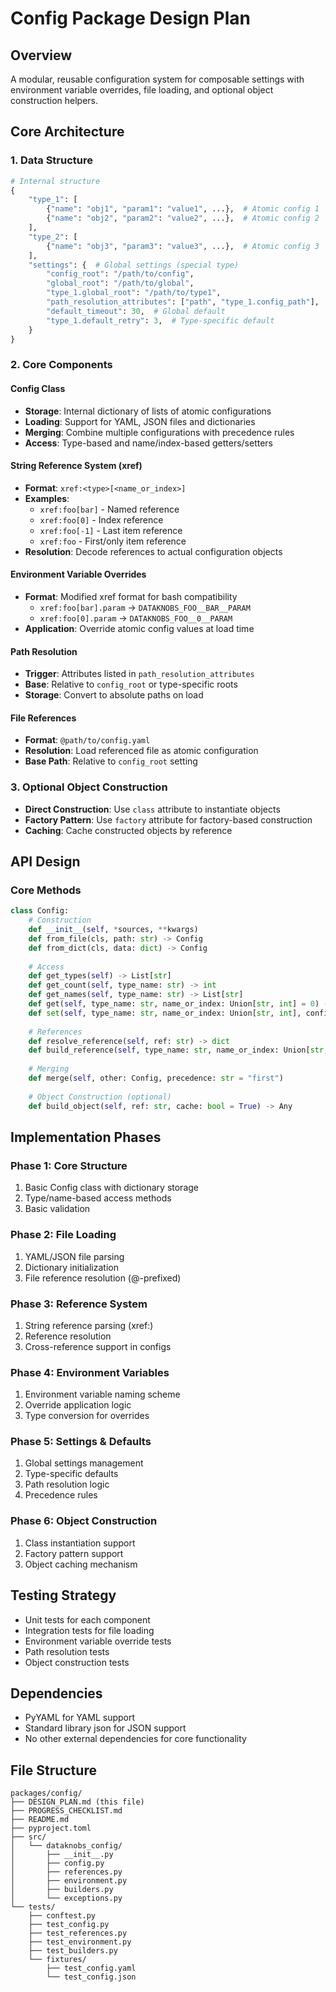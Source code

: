 # Config Package Design Plan

## Overview
A modular, reusable configuration system for composable settings with environment variable overrides, file loading, and optional object construction helpers.

## Core Architecture

### 1. Data Structure
```python
# Internal structure
{
    "type_1": [
        {"name": "obj1", "param1": "value1", ...},  # Atomic config 1
        {"name": "obj2", "param2": "value2", ...},  # Atomic config 2
    ],
    "type_2": [
        {"name": "obj3", "param3": "value3", ...},  # Atomic config 3
    ],
    "settings": {  # Global settings (special type)
        "config_root": "/path/to/config",
        "global_root": "/path/to/global",
        "type_1.global_root": "/path/to/type1",
        "path_resolution_attributes": ["path", "type_1.config_path"],
        "default_timeout": 30,  # Global default
        "type_1.default_retry": 3,  # Type-specific default
    }
}
```

### 2. Core Components

#### Config Class
- **Storage**: Internal dictionary of lists of atomic configurations
- **Loading**: Support for YAML, JSON files and dictionaries
- **Merging**: Combine multiple configurations with precedence rules
- **Access**: Type-based and name/index-based getters/setters

#### String Reference System (xref)
- **Format**: `xref:<type>[<name_or_index>]`
- **Examples**:
  - `xref:foo[bar]` - Named reference
  - `xref:foo[0]` - Index reference
  - `xref:foo[-1]` - Last item reference
  - `xref:foo` - First/only item reference
- **Resolution**: Decode references to actual configuration objects

#### Environment Variable Overrides
- **Format**: Modified xref format for bash compatibility
  - `xref:foo[bar].param` → `DATAKNOBS_FOO__BAR__PARAM`
  - `xref:foo[0].param` → `DATAKNOBS_FOO__0__PARAM`
- **Application**: Override atomic config values at load time

#### Path Resolution
- **Trigger**: Attributes listed in `path_resolution_attributes`
- **Base**: Relative to `config_root` or type-specific roots
- **Storage**: Convert to absolute paths on load

#### File References
- **Format**: `@path/to/config.yaml`
- **Resolution**: Load referenced file as atomic configuration
- **Base Path**: Relative to `config_root` setting

### 3. Optional Object Construction
- **Direct Construction**: Use `class` attribute to instantiate objects
- **Factory Pattern**: Use `factory` attribute for factory-based construction
- **Caching**: Cache constructed objects by reference

## API Design

### Core Methods
```python
class Config:
    # Construction
    def __init__(self, *sources, **kwargs)
    def from_file(cls, path: str) -> Config
    def from_dict(cls, data: dict) -> Config
    
    # Access
    def get_types(self) -> List[str]
    def get_count(self, type_name: str) -> int
    def get_names(self, type_name: str) -> List[str]
    def get(self, type_name: str, name_or_index: Union[str, int] = 0) -> dict
    def set(self, type_name: str, name_or_index: Union[str, int], config: dict)
    
    # References
    def resolve_reference(self, ref: str) -> dict
    def build_reference(self, type_name: str, name_or_index: Union[str, int]) -> str
    
    # Merging
    def merge(self, other: Config, precedence: str = "first")
    
    # Object Construction (optional)
    def build_object(self, ref: str, cache: bool = True) -> Any
```

## Implementation Phases

### Phase 1: Core Structure
1. Basic Config class with dictionary storage
2. Type/name-based access methods
3. Basic validation

### Phase 2: File Loading
1. YAML/JSON file parsing
2. Dictionary initialization
3. File reference resolution (@-prefixed)

### Phase 3: Reference System
1. String reference parsing (xref:)
2. Reference resolution
3. Cross-reference support in configs

### Phase 4: Environment Variables
1. Environment variable naming scheme
2. Override application logic
3. Type conversion for overrides

### Phase 5: Settings & Defaults
1. Global settings management
2. Type-specific defaults
3. Path resolution logic
4. Precedence rules

### Phase 6: Object Construction
1. Class instantiation support
2. Factory pattern support
3. Object caching mechanism

## Testing Strategy
- Unit tests for each component
- Integration tests for file loading
- Environment variable override tests
- Path resolution tests
- Object construction tests

## Dependencies
- PyYAML for YAML support
- Standard library json for JSON support
- No other external dependencies for core functionality

## File Structure
```
packages/config/
├── DESIGN_PLAN.md (this file)
├── PROGRESS_CHECKLIST.md
├── README.md
├── pyproject.toml
├── src/
│   └── dataknobs_config/
│       ├── __init__.py
│       ├── config.py
│       ├── references.py
│       ├── environment.py
│       ├── builders.py
│       └── exceptions.py
└── tests/
    ├── conftest.py
    ├── test_config.py
    ├── test_references.py
    ├── test_environment.py
    ├── test_builders.py
    └── fixtures/
        ├── test_config.yaml
        └── test_config.json
```
